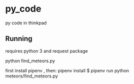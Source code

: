 # py_code
py code in thinkpad


## Running
requires python 3 and request package

python find_meteors.py

first install pipenv , then:
pipenv install
$ pipenv run python meteors/find_meteors.py
